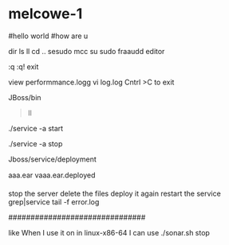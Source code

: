 # melcowe-1
#hello world 
#how are u



dir
ls
ll
cd ..
sesudo mcc
su sudo fraaudd
editor

:q
:q!
exit


view performmance.logg
vi log.log
Cntrl >C to exit



JBoss/bin 
> ll

./service -a start

./service -a stop



Jboss/service/deployment

aaa.ear
vaaa.ear.deployed

stop the server
delete the files deploy it again restart the service
grep|service
tail -f error.log



###############################

like When I use it on in linux-x86-64 I can use ./sonar.sh stop
